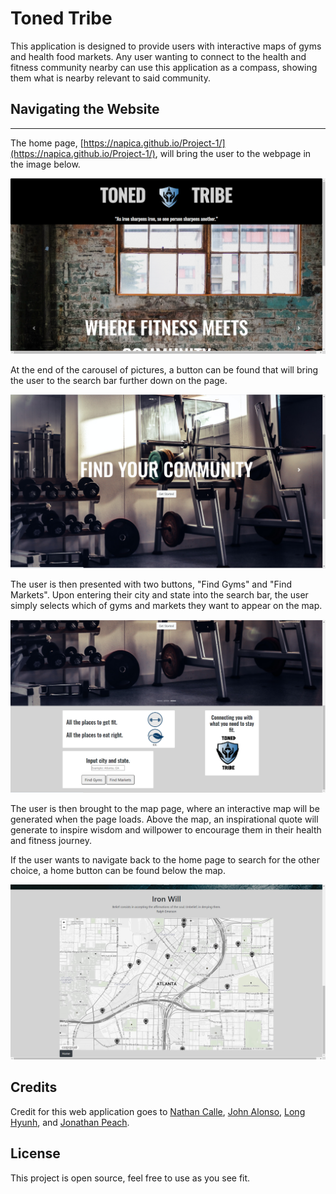 # Toned Tribe

This application is designed to provide users with interactive maps of gyms and health food markets. Any user wanting to connect to the health and fitness community nearby can use this application as a compass, showing them what is nearby relevant to said community.

## Navigating the Website 
---
The home page, [https://napica.github.io/Project-1/](https://napica.github.io/Project-1/), will bring the user to the webpage in the image below. 

![itemLinks](asset/images/HomePage2.png)

At the end of the carousel of pictures, a button can be found that will bring the user to the search bar further down on the page. 

![itemLinks](/asset/images/HomePage3.png)

The user is then presented with two buttons, "Find Gyms" and "Find Markets". Upon entering their city and state into the search bar, the user simply selects which of gyms and markets they want to appear on the map. 

![itemLinks](/asset/images/HomePage4.png)

The user is then brought to the map page, where an interactive map will be generated when the page loads. Above the map, an inspirational quote will generate to inspire wisdom and willpower to encourage them in their health and fitness journey.

If the user wants to navigate back to the home page to search for the other choice, a home button can be found below the map. 

![itemLinks](asset\images\MapPage.png)

## Credits

Credit for this web application goes to [Nathan Calle](https://github.com/Napica), [John Alonso](https://github.com/jvalon9455), [Long Hyunh](https://github.com/Longhuynh741), and [Jonathan Peach](https://github.com/jonmakesitbetter).

## License

This project is open source, feel free to use as you see fit.